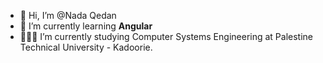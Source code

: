 - 👋 Hi, I’m @Nada Qedan
- 🌱 I’m currently learning **Angular**
- 👨🏼‍💻 I’m currently studying Computer Systems Engineering at Palestine Technical University - Kadoorie.

